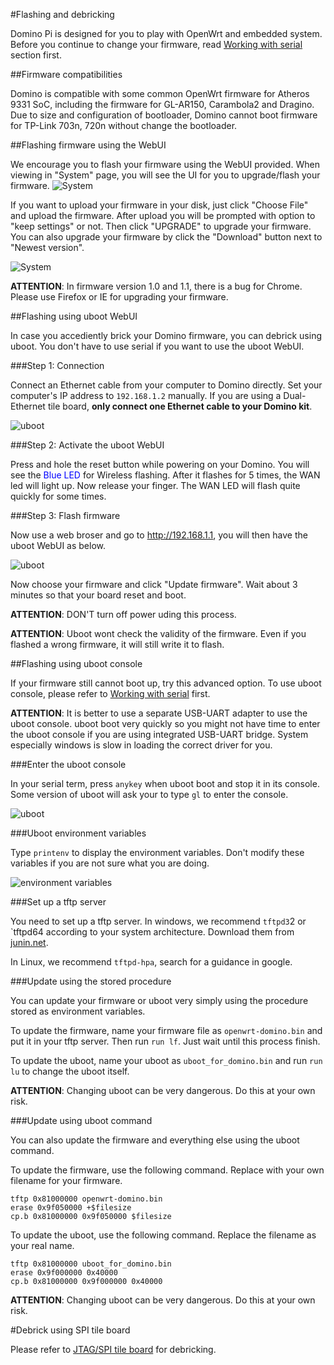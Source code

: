 #Flashing and debricking

Domino Pi is designed for you to play with OpenWrt and embedded system. Before you continue to change your firmware, read [Working with serial](serial.html) section first.


##Firmware compatibilities

Domino is compatible with some common OpenWrt firmware for Atheros 9331 SoC, including the firmware for GL-AR150, Carambola2 and Dragino. Due to size and configuration of bootloader, Domino cannot boot firmware for TP-Link 703n, 720n without change the bootloader.


##Flashing firmware using the WebUI

We encourage you to flash your firmware using the WebUI provided. When viewing in "System" page, you will see the UI for you to upgrade/flash your firmware. 
![System](src/system.jpg)

If you want to upload your firmware in your disk, just click "Choose File" and upload the firmware. After upload you will be prompted with option to "keep settings" or not. Then click "UPGRADE" to upgrade your firmware. You can also upgrade your firmware by click the "Download" button next to "Newest version". 

![System](src/upgrade.jpg)

**ATTENTION**: In firmware version 1.0 and 1.1, there is a bug for Chrome. Please use Firefox or IE for upgrading your firmware.


##Flashing using uboot WebUI

In case you accediently brick your Domino firmware, you can debrick using uboot. You don't have to use serial if you want to use the uboot WebUI.

###Step 1: Connection

Connect an Ethernet cable from your computer to Domino directly. Set your computer's IP address to `192.168.1.2` manually. If you are using a Dual-Ethernet tile board, **only connect one Ethernet cable to your Domino kit**. 

![uboot](src/pi-powerup.jpg)

###Step 2: Activate the uboot WebUI

Press and hole the reset button while powering on your Domino. You will see the <font color=blue>Blue LED</font> for Wireless flashing. After it flashes for 5 times, the WAN led will light up. Now release your finger. The WAN LED will flash quite quickly for some times.

###Step 3: Flash firmware

Now use a web broser and go to http://192.168.1.1, you will then have the uboot WebUI as below.

![uboot](src/uboot.jpg)

Now choose your firmware and click "Update firmware". Wait about 3 minutes so that your board reset and boot.

**ATTENTION**: DON'T turn off power uding this process.

**ATTENTION**: Uboot wont check the validity of the firmware. Even if you flashed a wrong firmware, it will still write it to flash.


##Flashing using uboot console

If your firmware still cannot boot up, try this advanced option. To use uboot console, please refer to [Working with serial](serial.html) first. 

**ATTENTION**: It is better to use a separate USB-UART adapter to use the uboot console. uboot boot very quickly so you might not have time to enter the uboot console if you are using integrated USB-UART bridge. System especially windows is slow in loading the correct driver for you.

###Enter the uboot console

In your serial term, press `anykey` when uboot boot and stop it in its console. Some version of uboot will ask your to type `gl` to enter the console.

![uboot](src/uboot_console.jpg)

###Uboot environment variables

Type `printenv` to display the environment variables. Don't modify these variables if you are not sure what you are doing.

![environment variables](src/environments.jpg)

###Set up a tftp server

You need to set up a tftp server. In windows, we recommend `tftpd3`2 or `tftpd64 according to your system architecture. Download them from [junin.net](http://www.jounin.net/tftpd32_download.html).

In Linux, we recommend `tftpd-hpa`, search for a guidance in google. 

###Update using the stored procedure

You can update your firmware or uboot very simply using the procedure stored as environment variables.

To update the firmware, name your firmware file as `openwrt-domino.bin` and put it in your tftp server. Then run `run lf`. Just wait until this process finish.

To update the uboot, name your uboot as `uboot_for_domino.bin` and run `run lu` to change the uboot itself.

**ATTENTION**: Changing uboot can be very dangerous. Do this at your own risk.

###Update using uboot command

You can also update the firmware and everything else using the uboot command.

To update the firmware, use the following command. Replace with your own filename for your firmware.

```
tftp 0x81000000 openwrt-domino.bin
erase 0x9f050000 +$filesize
cp.b 0x81000000 0x9f050000 $filesize
```

To update the uboot, use the following command. Replace the filename as your real name.

```
tftp 0x81000000 uboot_for_domino.bin
erase 0x9f000000 0x40000
cp.b 0x81000000 0x9f000000 0x40000
```

**ATTENTION**: Changing uboot can be very dangerous. Do this at your own risk.

#Debrick using SPI tile board

Please refer to [JTAG/SPI tile board](spi.html) for debricking.
